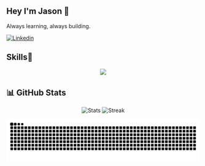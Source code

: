 
## Hey I'm Jason 👋
Always learning, always building.
&nbsp; <div>
[![Linkedin](https://img.shields.io/badge/linked-in-369?style=flat-square&logo=linkedin&logoColor=white&color=blue)](https://www.linkedin.com/in/jason-alva/)
<div/>


## Skills🥷

<p align="center">
  <a href="https://skillicons.dev">
    <img src="https://skillicons.dev/icons?i=arduino,raspberrypi,mongodb,prisma,fastapi,firebase,js,nodejs,redux,react,nextjs,c,cpp,py,sklearn" />
  </a>
</p>





## 📊 GitHub Stats

<div class="badges-githubstats">
  <p align="center">
    <img src="https://github-readme-stats.vercel.app/api?username=JasonAlva&theme=radical&show_icons=true&hide_border=true&count_private=true" alt="Stats" width="400" height="165">
    <img src="https://github-readme-streak-stats.herokuapp.com/?user=JasonAlva&theme=radical&hide_border=true" alt="Streak" width="50%" height="165">
  </p>
</div>


<div align="center">
  <img src="https://github.com/JasonAlva/JasonAlva/blob/output/github-contribution-grid-snake.svg" alt='img-py'>
</div>
<!--
**JasonAlva/JasonAlva** is a ✨ _special_ ✨ repository because its `README.md` (this file) appears on your GitHub profile.

Here are some ideas to get you started:

- 🔭 I’m currently working on ...
- 🌱 I’m currently learning ...
- 👯 I’m looking to collaborate on ...
- 🤔 I’m looking for help with ...
- 💬 Ask me about ...
- 📫 How to reach me: ...
- 😄 Pronouns: ...
- ⚡ Fun fact: ...
-->
